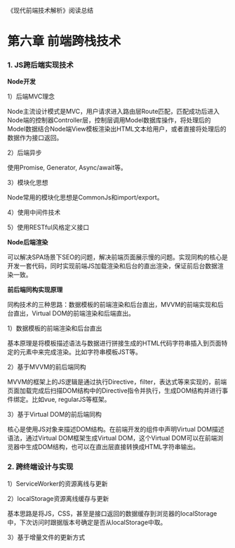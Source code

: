 《现代前端技术解析》阅读总结

# 第六章 前端跨栈技术

### 1. JS跨后端实现技术

**Node开发**

1）后端MVC理念

Node主流设计模式是MVC，用户请求进入路由层Route匹配，匹配成功后进入Node端的控制器Controller层，控制层调用Model数据库操作，将处理后的Model数据结合Node端View模板渲染出HTML文本给用户，或者直接将处理后的数据作为接口返回。

2）后端异步

使用Promise, Generator, Async/await等。

3）模块化思想

Node常用的模块化思想是CommonJs和import/export。

4）使用中间件技术

5）使用RESTful风格定义接口

**Node后端渲染**

可以解决SPA场景下SEO的问题，解决前端页面展示慢的问题。实现同构的核心是开发一套代码，同时实现前端JS加载渲染和后台的直出渲染，保证前后台数据渲染一致。


**前后端同构实现原理**

同构技术的三种思路：数据模板的前端渲染和后台直出，MVVM的前端实现和后台直出，Virtual DOM的前端渲染和后端直出。

1）数据模板的前端渲染和后台直出

基本原理是将模板描述语法与数据进行拼接生成的HTML代码字符串插入到页面特定的元素中来完成渲染。比如字符串模板JST等。

2）基于MVVM的前后端同构

MVVM的框架上的JS逻辑是通过执行Directive，filter，表达式等来实现的，前端页面加载完成后扫描DOM结构中的Directive指令并执行，生成DOM结构并进行事件绑定。比如vue, regularJS等框架。

3）基于Virtual DOM的前后端同构

核心是使用JS对象来描述DOM结构。在前端开发的组件中声明Virtual DOM描述语法，通过Virtual DOM框架生成Virtual DOM，这个Virtual DOM可以在前端浏览器中生成DOM结构，也可以在直出层直接转换成HTML字符串输出。

### 2. 跨终端设计与实现

1）ServiceWorker的资源离线与更新

2）localStorage资源离线缓存与更新

基本思路是将JS，CSS，甚至是接口返回的数据缓存到浏览器的localStorage中，下次访问时跟据版本号确定是否从localStorage中取。

3）基于增量文件的更新方式




